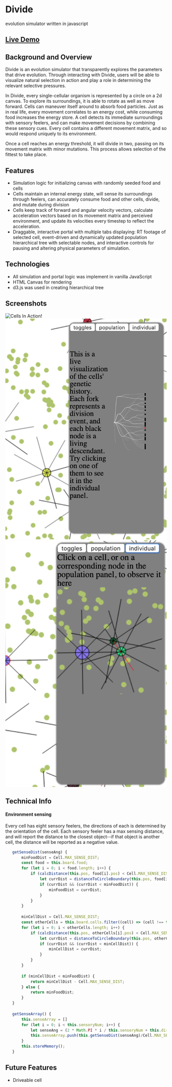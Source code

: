# Divide
evolution simulator written in javascript
## [Live Demo](https://jathrone.github.io/Divide/)

## Background and Overview

Divide is an evolution simulator that transparently explores the parameters that drive evolution. Through interacting with Divide, users will be able to visualize natural selection in action and play a role in determining the relevant selective pressures.

In Divide, every single-cellular organism is represented by a circle on a 2d canvas. To explore its surroundings, it is able to rotate as well as move forward. Cells can maneuver itself around to absorb food particles. Just as in real life, every movement correlates to an energy cost, while consuming food increases the energy store. A cell detects its immediate surroundings with sensory feelers, and can make movement decisions by combining these sensory cues. Every cell contains a different movement matrix, and so would respond uniquely to its environment.

Once a cell reaches an energy threshold, it will divide in two, passing on its movement matrix with minor mutations. This process allows selection of the fittest to take place. 

## Features

 * Simulation logic for initializing canvas with randomly seeded food and cells
 * Cells maintain an internal energy state, will sense its surroundings through feelers, can accurately consume food and other cells, divide, and mutate during division
 * Cells keep track of forward and angular velocity vectors, calculate acceleration vectors based on its movement matrix and perceived environment, and update its velocities every timestep to reflect the acceleration. 
 * Draggable, interactive portal with multiple tabs displaying: RT footage of selected cell, event-driven and dynamically updated population hierarchical tree with selectable nodes, and interactive controls for pausing and altering physical parameters of simulation. 

## Technologies 
 * All simulation and portal logic was implement in vanilla JavaScript
 * HTML Canvas for rendering
 * d3.js was used in creating hierarchical tree
 
## Screenshots

![Cells In Action!](https://github.com/Jathrone/Divide/blob/master/images/hd_divide_in_action.gif)
![Display Panel: Population](https://github.com/Jathrone/Divide/blob/master/images/population_panel.png)
![Display Panel: Individual](https://github.com/Jathrone/Divide/blob/master/images/individual_panel.png)

## Technical Info
 
#### Environment sensing
Every cell has eight sensory feelers, the directions of each is determined by the orientation of the cell. Each sensory feeler has a max sensing distance, and will report the distance to the closest object--if that object is another cell, the distance will be reported as a negative value.

 ```js
    getSenseDist(senseAng) {
        minFoodDist = Cell.MAX_SENSE_DIST;
        const food = this.board.food;
        for (let i = 0; i < food.length; i++) {
            if (calcDistance(this.pos, food[i].pos) < Cell.MAX_SENSE_DIST) {
                let currDist = distanceToCircleBoundary(this.pos, food[i].pos, senseAng, food[i].radius);
                if (currDist && (currDist < minFoodDist)) {
                    minFoodDist = currDist;
                }
            }
        }

        minCellDist = Cell.MAX_SENSE_DIST;
        const otherCells = this.board.cells.filter((cell) => (cell !== this))
        for (let i = 0; i < otherCells.length; i++) {
            if (calcDistance(this.pos, otherCells[i].pos) < Cell.MAX_SENSE_DIST) {
                let currDist = distanceToCircleBoundary(this.pos, otherCells[i].pos, senseAng, otherCells[i].radius);
                if (currDist && (currDist < minCellDist)) {
                    minCellDist = currDist;
                }
            }
        }

        if (minCellDist < minFoodDist) {
            return minCellDist - Cell.MAX_SENSE_DIST;
        } else {
            return minFoodDist;
        }
    }

    getSenseArray() {
        this.senseArray = []
        for (let i = 0; i < this.sensoryNum; i++) {
            let senseAng = (2 * Math.PI * i / this.sensoryNum + this.direction) % (2 * Math.PI);
            this.senseArray.push(this.getSenseDist(senseAng)/Cell.MAX_SENSE_DIST);
        }
        this.storeMemory();
    }
 ```
## Future Features
 * Driveable cell
 

